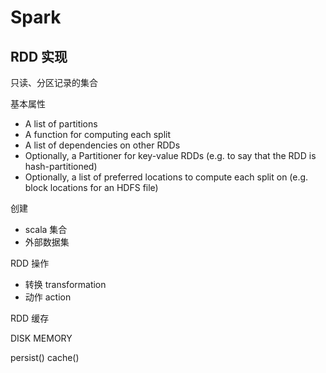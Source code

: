 # Spark

## RDD 实现

只读、分区记录的集合

基本属性

 - A list of partitions
 - A function for computing each split
 - A list of dependencies on other RDDs
 - Optionally, a Partitioner for key-value RDDs (e.g. to say that the RDD is hash-partitioned)
 - Optionally, a list of preferred locations to compute each split on (e.g. block locations for an HDFS file)
 
创建

- scala 集合
- 外部数据集

RDD 操作

- 转换 transformation
- 动作 action

RDD 缓存

DISK  MEMORY 

persist()
cache()


